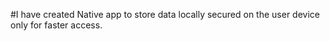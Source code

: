 #I have created Native app to store data locally secured on the user device only for faster access.
